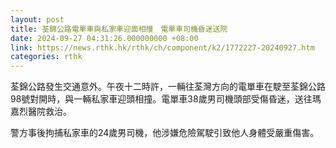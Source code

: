 ```yaml
---
layout: post
title: 荃錦公路電單車與私家車迎面相撞　電單車司機昏迷送院
date: 2024-09-27 04:31:26.000000000 +08:00
link: https://news.rthk.hk/rthk/ch/component/k2/1772227-20240927.htm
categories: rthk
---
```


荃錦公路發生交通意外。午夜十二時許，一輛往荃灣方向的電單車在駛至荃錦公路98號對開時，與一輛私家車迎頭相撞。電單車38歲男司機頭部受傷昏迷，送往瑪嘉烈醫院救治。

警方事後拘捕私家車的24歲男司機，他涉嫌危險駕駛引致他人身體受嚴重傷害。
